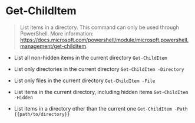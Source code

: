 # Get-ChildItem
> List items in a directory.
> This command can only be used through PowerShell.
> More information: <https://docs.microsoft.com/powershell/module/microsoft.powershell.management/get-childitem>.

- List all non-hidden items in the current directory
`Get-ChildItem`

- List only directories in the current directory
`Get-ChildItem -Directory`

- List only files in the current directory
`Get-ChildItem -File`

- List items in the current directory, including hidden items
`Get-ChildItem -Hidden`

- List items in a directory other than the current one
`Get-ChildItem -Path {{path/to/directory}}`
